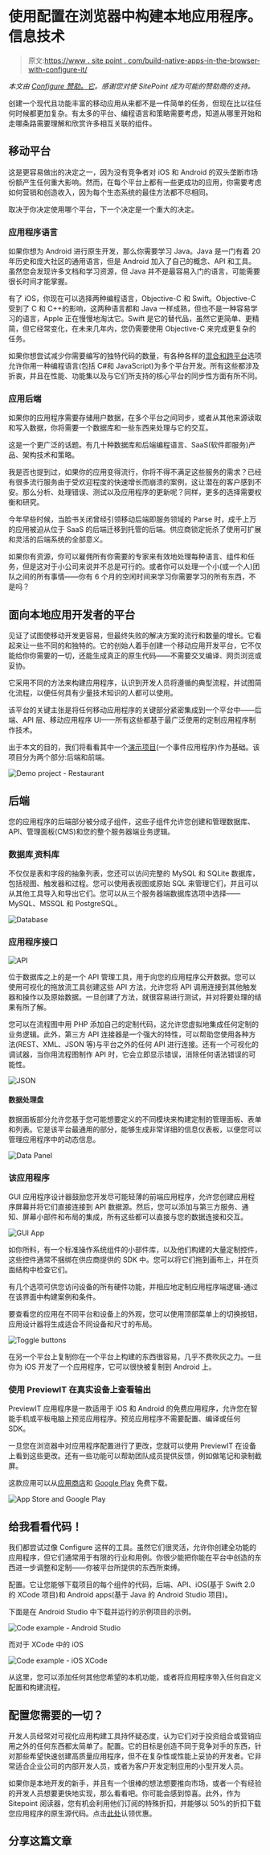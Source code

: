 # 使用配置在浏览器中构建本地应用程序。信息技术

> 原文:[https://www . site point . com/build-native-apps-in-the-browser-with-configure-it/](https://www.sitepoint.com/build-native-apps-in-the-browser-with-configure-it/)

*本文由 [Configure 赞助。它](http://www.configure.it/?utm_source=SitePoint&utm_medium=Article&utm_campaign=Sitepoint2017)。感谢您对使 SitePoint 成为可能的赞助商的支持。*

创建一个现代且功能丰富的移动应用从来都不是一件简单的任务，但现在比以往任何时候都更加复杂。有太多的平台、编程语言和策略需要考虑，知道从哪里开始和走哪条路需要理解和欣赏许多相互关联的组件。

## 移动平台

这是更容易做出的决定之一，因为没有竞争者对 iOS 和 Android 的双头垄断市场份额产生任何重大影响。然而，在每个平台上都有一些更成功的应用，你需要考虑如何营销和创造收入，因为每个生态系统的最佳方法都不尽相同。

取决于你决定使用哪个平台，下一个决定是一个重大的决定。

### 应用程序语言

如果你想为 Android 进行原生开发，那么你需要学习 Java。Java 是一门有着 20 年历史和庞大社区的通用语言，但是 Android 加入了自己的概念、API 和工具。虽然您会发现许多文档和学习资源，但 Java 并不是最容易入门的语言，可能需要很长时间才能掌握。

有了 iOS，你现在可以选择两种编程语言，Objective-C 和 Swift。Objective-C 受到了 C 和 C++的影响，这两种语言都和 Java 一样成熟，但也不是一种容易学习的语言，Apple 正在慢慢地淘汰它。Swift 是它的替代品，虽然它更简单、更精简，但它经常变化，在未来几年内，您仍需要使用 Objective-C 来完成更复杂的任务。

如果你想尝试减少你需要编写的独特代码的数量，有各种各样的[混合和跨平台](http://www.configure.it/blog/mobile-app-development-native-vs-cross-platform-app/?utm_source=SitePoint&utm_medium=Article&utm_campaign=Sitepoint2017)选项允许你用一种编程语言(包括 C#和 JavaScript)为多个平台开发。所有这些都涉及折衷，并且在性能、功能集以及与它们所支持的核心平台的同步性方面有所不同。

### 应用后端

如果你的应用程序需要存储用户数据，在多个平台之间同步，或者从其他来源读取和写入数据，你将需要一个数据库和一些东西来处理与它的交互。

这是一个更广泛的话题。有几十种数据库和后端编程语言、SaaS(软件即服务)产品、架构技术和策略。

我是否也提到过，如果你的应用变得流行，你将不得不满足这些服务的需求？已经有很多流行服务由于受欢迎程度的快速增长而崩溃的案例，这让潜在的客户感到不安。那么分析、处理错误、测试以及应用程序的更新呢？同样，更多的选择需要权衡和研究。

今年早些时候，当脸书关闭曾经引领移动后端即服务领域的 Parse 时，成千上万的应用被迫从位于 SaaS 的后端迁移到托管的后端。供应商锁定扼杀了使用可扩展和灵活的后端系统的全部意义。

如果你有资源，你可以雇佣所有你需要的专家来有效地处理每种语言、组件和任务，但是这对于小公司来说并不总是可行的。或者你可以处理一个小(或一个人)团队之间的所有事情——你有 6 个月的空闲时间来学习你需要学习的所有东西，不是吗？

## 面向本地应用开发者的平台

见证了试图使移动开发更容易，但最终失败的解决方案的流行和数量的增长。它看起来让一些不同的和独特的。它的创始人着手创建一个移动应用开发平台，它不仅能给你你需要的一切，还能生成真正的原生代码——不需要交叉编译、网页浏览或妥协。

它采用不同的方法来构建应用程序，认识到开发人员将遵循的典型流程，并试图简化流程，以便任何具有少量技术知识的人都可以使用。

该平台的关键主张是将任何移动应用程序的关键部分紧密集成到一个平台中——后端、API 层、移动应用程序 UI——所有这些都基于最广泛使用的定制应用程序制作技术。

出于本文的目的，我们将看看其中一个[演示项目](http://www.configure.it/demo-apps/?utm_source=SitePoint&utm_medium=Article&utm_campaign=Sitepoint2017)(一个事件应用程序)作为基础。该项目分为两个部分:后端和前端。

![Demo project - Restaurant](../Images/22378f823d97214fa5d2455defcbc460.png)

## 后端

您的应用程序的后端部分被分成子组件，这些子组件允许您创建和管理数据库、API、管理面板(CMS)和您的整个服务器端业务逻辑。

### 数据库ˌ资料库

不仅仅是表和字段的抽象列表，您还可以访问完整的 MySQL 和 SQLite 数据库，包括视图、触发器和过程。您可以使用表视图或原始 SQL 来管理它们，并且可以从其他工具导入和导出它们。您可以从三个服务器端数据库选项中选择——MySQL、MSSQL 和 PostgreSQL。

![Database](../Images/c34b3275ac051a2f32efc8ace2869e07.png)

### 应用程序接口

![API](../Images/058a92911bdb274297d1f6c0f013dcb9.png)

位于数据库之上的是一个 API 管理工具，用于向您的应用程序公开数据。您可以使用可视化的拖放流工具创建这些 API 方法，允许您将 API 调用连接到其他触发器和操作以及原始数据。一旦创建了方法，就很容易进行测试，并对将要处理的结果有所了解。

您可以在流程图中用 PHP 添加自己的定制代码，这允许您虚拟地集成任何定制的业务逻辑。此外，第三方 API 连接器是一个强大的特性，可以帮助您使用各种方法(REST、XML、JSON 等)与平台之外的任何 API 进行连接。还有一个可视化的调试器，当你用流程图制作 API 时，它会立即显示错误，消除任何语法错误的可能性。

![JSON](../Images/2fc54e1e52c8d9bda10c2d55257158fe.png)

#### 数据处理盘

数据面板部分允许您基于您可能想要定义的不同模块来构建定制的管理面板、表单和列表。它是该平台最通用的部分，能够生成非常详细的信息仪表板，以便您可以管理应用程序中的动态信息。

![Data Panel](../Images/a798677d3c06ee7e0eecf4e671df4b58.png)

### 该应用程序

GUI 应用程序设计器鼓励您开发尽可能轻薄的前端应用程序，允许您创建应用程序屏幕并将它们直接连接到 API 数据源。然后，您可以添加与第三方服务、通知、屏幕小部件和布局的集成，所有这些都可以直接与您的数据连接和交互。

![GUI App](../Images/be4ab505deed90a1d9ba948a22e34190.png)

如你所料，有一个标准操作系统组件的小部件库，以及他们构建的大量定制控件，这些控件通常不捆绑在供应商提供的 SDK 中。您可以将它们拖到画布上，并在页面结构中检查它们。

有几个选项可供您访问设备的所有硬件功能，并相应地定制应用程序端逻辑-通过在该界面中构建案例和条件。

要查看您的应用在不同平台和设备上的外观，您可以使用顶部菜单上的切换按钮，应用设计器将生成适合不同设备和尺寸的布局。

![Toggle buttons](../Images/21eee74047b5fbe2e3f47c3b6605fe0e.png)

在另一个平台上复制你在一个平台上构建的东西很容易，几乎不费吹灰之力。一旦你为 iOS 开发了一个应用程序，它可以很快被复制到 Android 上。

### 使用 PreviewIT 在真实设备上查看输出

PreviewIT 应用程序是一款适用于 iOS 和 Android 的免费应用程序，允许您在智能手机或平板电脑上预览应用程序。预览应用程序不需要配置、编译或任何 SDK。

一旦您在浏览器中对应用程序配置进行了更改，您就可以使用 PreviewIT 在设备上看到这些更改。还有一些功能可以帮助团队成员提供反馈，例如做笔记和录制截屏。

这款应用可以从[应用商店](https://itunes.apple.com/in/app/previewit/id921587706)和 [Google Play](https://play.google.com/store/apps/details?id=com.configureit.previewit) 免费下载。

![App Store and Google Play](../Images/f62e73e88b0aa0246b5ad75c77f347ac.png)

## 给我看看代码！

我们都尝试过像 Configure 这样的工具。虽然它们很灵活，允许你创建全功能的应用程序，但它们通常用于有限的行业和用例。你很少能把你能在平台中创造的东西进一步调整和定制——你被平台所提供的东西所束缚。

配置。它让您能够下载项目的每个组件的代码，后端、API、iOS(基于 Swift 2.0 的 XCode 项目)和 Android apps(基于 Java 的 Android Studio 项目)。

下面是在 Android Studio 中下载并运行的示例项目的示例。

![Code example - Android Studio](../Images/9b56d53ce7e6c5029d3ab7cbc4d1ff08.png)

而对于 XCode 中的 iOS

![Code example - iOS XCode](../Images/8177dac71eac32ddd06d53aad13910c5.png)

从这里，您可以添加任何其他您希望的本机功能，或者将应用程序带入任何自定义配置和构建流程。

## 配置您需要的一切？

开发人员经常对可视化应用构建工具持怀疑态度，认为它们对于投资组合或营销应用之外的任何东西都太简单了。配置。它的目标是创造不同于竞争对手的东西，针对那些希望快速创建高质量应用程序，但不在复杂性或性能上妥协的开发者。它非常适合企业公司的内部开发人员，或者为客户开发定制应用的小型开发人员。

如果你是本地开发的新手，并且有一个很棒的想法想要推向市场，或者一个有经验的开发人员想要更快地实现，那么看看吧。你可能会感到惊喜。此外，作为 Sitepoint 阅读器，您有机会利用他们订阅的特殊折扣，并能够以 50%的折扣下载您应用程序的原生源代码。点击[此处](http://www.configure.it/?utm_source=SitePoint&utm_medium=Article&utm_campaign=Sitepoint2017)认领优惠。

## 分享这篇文章